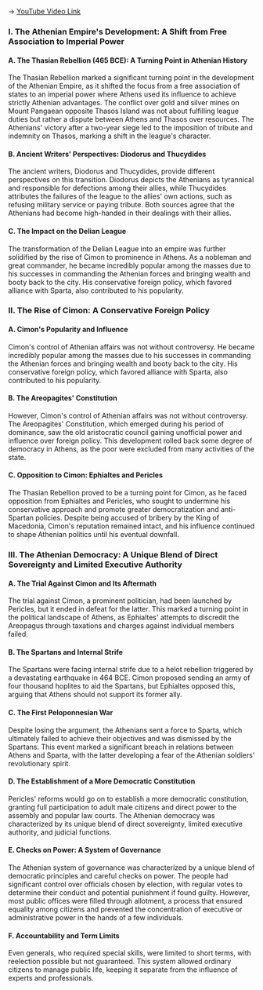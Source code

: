 -> [YouTube Video Link](https://www.youtube.com/watch?v=CmupK_shCBY&list=PL023BCE5134243987&index=15&pp=iAQB)

### I. The Athenian Empire's Development: A Shift from Free Association to Imperial Power

#### A. The Thasian Rebellion (465 BCE): A Turning Point in Athenian History

The Thasian Rebellion marked a significant turning point in the development of the Athenian Empire, as it shifted the focus from a free association of states to an imperial power where Athens used its influence to achieve strictly Athenian advantages. The conflict over gold and silver mines on Mount Pangaean opposite Thasos Island was not about fulfilling league duties but rather a dispute between Athens and Thasos over resources. The Athenians' victory after a two-year siege led to the imposition of tribute and indemnity on Thasos, marking a shift in the league's character.

#### B. Ancient Writers' Perspectives: Diodorus and Thucydides

The ancient writers, Diodorus and Thucydides, provide different perspectives on this transition. Diodorus depicts the Athenians as tyrannical and responsible for defections among their allies, while Thucydides attributes the failures of the league to the allies' own actions, such as refusing military service or paying tribute. Both sources agree that the Athenians had become high-handed in their dealings with their allies.

#### C. The Impact on the Delian League

The transformation of the Delian League into an empire was further solidified by the rise of Cimon to prominence in Athens. As a nobleman and great commander, he became incredibly popular among the masses due to his successes in commanding the Athenian forces and bringing wealth and booty back to the city. His conservative foreign policy, which favored alliance with Sparta, also contributed to his popularity.

### II. The Rise of Cimon: A Conservative Foreign Policy

#### A. Cimon's Popularity and Influence

Cimon's control of Athenian affairs was not without controversy. He became incredibly popular among the masses due to his successes in commanding the Athenian forces and bringing wealth and booty back to the city. His conservative foreign policy, which favored alliance with Sparta, also contributed to his popularity.

#### B. The Areopagites' Constitution

However, Cimon's control of Athenian affairs was not without controversy. The Areopagites' Constitution, which emerged during his period of dominance, saw the old aristocratic council gaining unofficial power and influence over foreign policy. This development rolled back some degree of democracy in Athens, as the poor were excluded from many activities of the state.

#### C. Opposition to Cimon: Ephialtes and Pericles

The Thasian Rebellion proved to be a turning point for Cimon, as he faced opposition from Ephialtes and Pericles, who sought to undermine his conservative approach and promote greater democratization and anti-Spartan policies. Despite being accused of bribery by the King of Macedonia, Cimon's reputation remained intact, and his influence continued to shape Athenian politics until his eventual downfall.

### III. The Athenian Democracy: A Unique Blend of Direct Sovereignty and Limited Executive Authority

#### A. The Trial Against Cimon and Its Aftermath

The trial against Cimon, a prominent politician, had been launched by Pericles, but it ended in defeat for the latter. This marked a turning point in the political landscape of Athens, as Ephialtes' attempts to discredit the Areopagus through taxations and charges against individual members failed.

#### B. The Spartans and Internal Strife

The Spartans were facing internal strife due to a helot rebellion triggered by a devastating earthquake in 464 BCE. Cimon proposed sending an army of four thousand hoplites to aid the Spartans, but Ephialtes opposed this, arguing that Athens should not support its former ally.

#### C. The First Peloponnesian War

Despite losing the argument, the Athenians sent a force to Sparta, which ultimately failed to achieve their objectives and was dismissed by the Spartans. This event marked a significant breach in relations between Athens and Sparta, with the latter developing a fear of the Athenian soldiers' revolutionary spirit.

#### D. The Establishment of a More Democratic Constitution

Pericles' reforms would go on to establish a more democratic constitution, granting full participation to adult male citizens and direct power to the assembly and popular law courts. The Athenian democracy was characterized by its unique blend of direct sovereignty, limited executive authority, and judicial functions.

#### E. Checks on Power: A System of Governance

The Athenian system of governance was characterized by a unique blend of democratic principles and careful checks on power. The people had significant control over officials chosen by election, with regular votes to determine their conduct and potential punishment if found guilty. However, most public offices were filled through allotment, a process that ensured equality among citizens and prevented the concentration of executive or administrative power in the hands of a few individuals.

#### F. Accountability and Term Limits

Even generals, who required special skills, were limited to short terms, with reelection possible but not guaranteed. This system allowed ordinary citizens to manage public life, keeping it separate from the influence of experts and professionals.